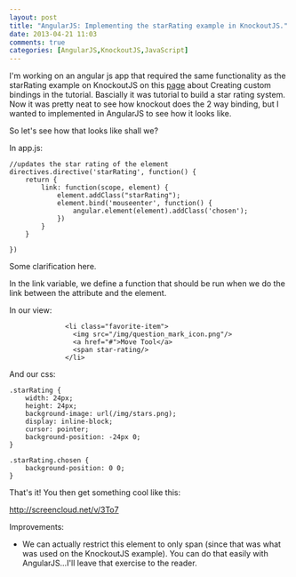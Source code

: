 ```yaml
---
layout: post
title: "AngularJS: Implementing the starRating example in KnockoutJS."
date: 2013-04-21 11:03
comments: true
categories: [AngularJS,KnockoutJS,JavaScript]
---
```

I'm working on an angular js app that required the same functionality as the starRating example on KnockoutJS on this [page](http://learn.knockoutjs.com/#/?tutorial=custombindings) about Creating custom bindings in the tutorial. Bascially it was tutorial to build a star rating system. Now it was pretty neat to see how knockout does the 2 way binding, but I wanted to implemented in AngularJS to see how it looks like. 

So let's see how that looks like shall we?

In app.js:

```
//updates the star rating of the element
directives.directive('starRating', function() {
    return {
        link: function(scope, element) {
            element.addClass("starRating");
            element.bind('mouseenter', function() {
                angular.element(element).addClass('chosen');
            })
        }
    }

})
```

Some clarification here. 

In the link variable, we define a function that should be run when we do the link between the attribute and the element.

In our view:

```
              <li class="favorite-item">
                <img src="/img/question_mark_icon.png"/>
                <a href="#">Move Tool</a>
                <span star-rating/>
              </li>
```


And our css:

```
.starRating {
    width: 24px;
    height: 24px;
    background-image: url(/img/stars.png);
    display: inline-block;
    cursor: pointer;
    background-position: -24px 0;
}

.starRating.chosen {
    background-position: 0 0;
}
```

That's it! You then get something cool like this:

http://screencloud.net/v/3To7

Improvements:
- We can actually restrict this element to only span (since that was what was used on the KnockoutJS example). You can do that easily with AngularJS...I'll leave that exercise to the reader.
